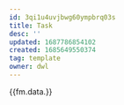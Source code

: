 ```yaml
---
id: 3qi1u4uvjbwg60ympbrq03s
title: Task
desc: ''
updated: 1687786854102
created: 1685649550374
tag: template
owner: dwl
---
```


{{fm.data.}}